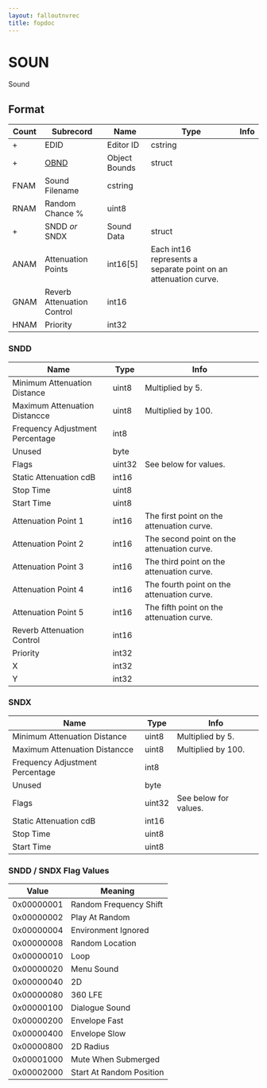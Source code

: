 ```yaml
---
layout: falloutnvrec
title: fopdoc
---
```

SOUN
====

Sound

## Format

Count | Subrecord | Name | Type | Info
------|-------|------|------|-----
+ | EDID | Editor ID | cstring |
+ | [OBND](Subrecords/OBND.md) | Object Bounds | struct |
 | FNAM | Sound Filename | cstring |
 | RNAM | Random Chance % | uint8 |
+ | SNDD *or* SNDX | Sound Data | struct |
 | ANAM | Attenuation Points | int16[5] | Each int16 represents a separate point on an attenuation curve.
 | GNAM | Reverb Attenuation Control | int16 |
 | HNAM | Priority | int32 |

### SNDD

Name | Type | Info
-----|------|-----
Minimum Attenuation Distance | uint8 | Multiplied by 5.
Maximum Attenuation Distancce | uint8 | Multiplied by 100.
Frequency Adjustment Percentage | int8 |
Unused | byte |
Flags | uint32 | See below for values.
Static Attenuation cdB | int16 |
Stop Time | uint8 |
Start Time | uint8 |
Attenuation Point 1 | int16 | The first point on the attenuation curve.
Attenuation Point 2 | int16 | The second point on the attenuation curve.
Attenuation Point 3 | int16 | The third point on the attenuation curve.
Attenuation Point 4 | int16 | The fourth point on the attenuation curve.
Attenuation Point 5 | int16 | The fifth point on the attenuation curve.
Reverb Attenuation Control | int16 |
Priority | int32 |
X | int32 |
Y | int32 |

### SNDX

Name | Type | Info
-----|------|-----
Minimum Attenuation Distance | uint8 | Multiplied by 5.
Maximum Attenuation Distancce | uint8 | Multiplied by 100.
Frequency Adjustment Percentage | int8 |
Unused | byte |
Flags | uint32 | See below for values.
Static Attenuation cdB | int16 |
Stop Time | uint8 |
Start Time | uint8 |

### SNDD / SNDX Flag Values

Value | Meaning
------|--------
0x00000001 | Random Frequency Shift
0x00000002 | Play At Random
0x00000004 | Environment Ignored
0x00000008 | Random Location
0x00000010 | Loop
0x00000020 | Menu Sound
0x00000040 | 2D
0x00000080 | 360 LFE
0x00000100 | Dialogue Sound
0x00000200 | Envelope Fast
0x00000400 | Envelope Slow
0x00000800 | 2D Radius
0x00001000 | Mute When Submerged
0x00002000 | Start At Random Position
